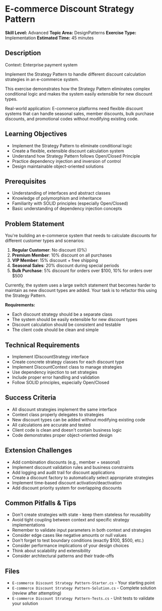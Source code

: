 # E-commerce Discount Strategy Pattern

**Skill Level:** Advanced
**Topic Area:** DesignPatterns
**Exercise Type:** Implementation
**Estimated Time:** 45 minutes

## Description
Context: Enterprise payment system

Implement the Strategy Pattern to handle different discount calculation strategies in an e-commerce system.

This exercise demonstrates how the Strategy Pattern eliminates complex conditional logic and makes the system easily extensible for new discount types.

Real-world application: E-commerce platforms need flexible discount systems that can handle seasonal sales, member discounts, bulk purchase discounts, and promotional codes without modifying existing code.

## Learning Objectives
- Implement the Strategy Pattern to eliminate conditional logic
- Create a flexible, extensible discount calculation system
- Understand how Strategy Pattern follows Open/Closed Principle
- Practice dependency injection and inversion of control
- Design maintainable object-oriented solutions

## Prerequisites
- Understanding of interfaces and abstract classes
- Knowledge of polymorphism and inheritance
- Familiarity with SOLID principles (especially Open/Closed)
- Basic understanding of dependency injection concepts

## Problem Statement
You're building an e-commerce system that needs to calculate discounts for different customer types and scenarios:

1. **Regular Customer**: No discount (0%)
2. **Premium Member**: 10% discount on all purchases
3. **VIP Member**: 15% discount + free shipping
4. **Seasonal Sales**: 20% discount during special periods
5. **Bulk Purchase**: 5% discount for orders over $100, 10% for orders over $500

Currently, the system uses a large switch statement that becomes harder to maintain as new discount types are added. Your task is to refactor this using the Strategy Pattern.

**Requirements:**
- Each discount strategy should be a separate class
- The system should be easily extensible for new discount types
- Discount calculation should be consistent and testable
- The client code should be clean and simple

## Technical Requirements
- Implement IDiscountStrategy interface
- Create concrete strategy classes for each discount type
- Implement DiscountContext class to manage strategies
- Use dependency injection to set strategies
- Include proper error handling and validation
- Follow SOLID principles, especially Open/Closed

## Success Criteria
- All discount strategies implement the same interface
- Context class properly delegates to strategies
- New discount types can be added without modifying existing code
- All calculations are accurate and tested
- Client code is clean and doesn't contain business logic
- Code demonstrates proper object-oriented design

## Extension Challenges
- Add combination discounts (e.g., member + seasonal)
- Implement discount validation rules and business constraints
- Add logging and audit trail for discount applications
- Create a discount factory to automatically select appropriate strategies
- Implement time-based discount activation/deactivation
- Add discount priority system for overlapping discounts

## Common Pitfalls & Tips
- Don't create strategies with state - keep them stateless for reusability
- Avoid tight coupling between context and specific strategy implementations
- Remember to validate input parameters in both context and strategies
- Consider edge cases like negative amounts or null values
- Don't forget to test boundary conditions (exactly $100, $500, etc.)
- Consider performance implications of your design choices
- Think about scalability and extensibility
- Consider architectural patterns and their trade-offs

## Files
- `E-commerce Discount Strategy Pattern-Starter.cs` - Your starting point
- `E-commerce Discount Strategy Pattern-Solution.cs` - Complete solution (review after attempting)
- `E-commerce Discount Strategy Pattern-Tests.cs` - Unit tests to validate your solution
